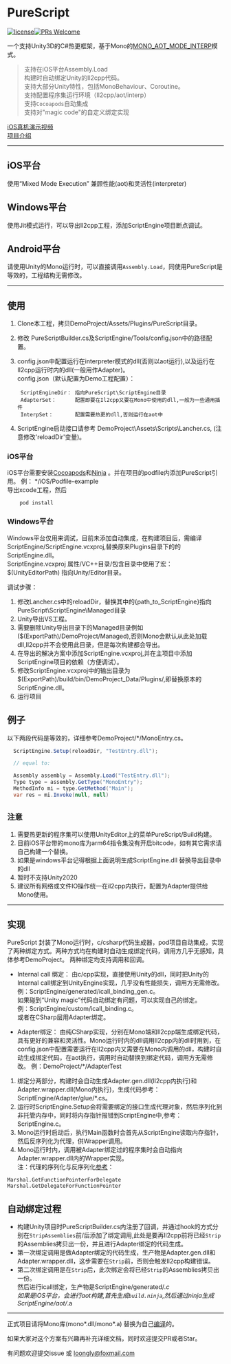 # PureScript

[![license](http://img.shields.io/badge/license-MIT-blue.svg)](https://github.com/loongly/PureScript/blob/master/LICENSE)[![PRs Welcome](https://img.shields.io/badge/PRs-welcome-blue.svg)](https://github.com/loongly/PureScript/pulls)


一个支持Unity3D的C#热更框架，基于Mono的[MONO_AOT_MODE_INTERP](https://www.mono-project.com/news/2017/11/13/mono-interpreter/)模式。  


>支持在iOS平台Assembly.Load  
>构建时自动绑定Unity的Il2cpp代码。  
>支持大部分Unity特性，包括MonoBehaviour、Coroutine。  
>支持配置程序集运行环境（Il2cpp/aot/interp）  
>支持`Cocoapods`自动集成  
>支持对"magic code"的自定义绑定实现

[iOS真机演示视频](https://www.zhihu.com/zvideo/1351991103290302464)  
[项目介绍](https://zhuanlan.zhihu.com/p/355280556)

-------------------------------------------
## iOS平台  
使用“Mixed Mode Execution” 兼顾性能(aot)和灵活性(interpreter)

## Windows平台
使用Jit模式运行，可以导出Il2cpp工程，添加ScriptEngine项目断点调试。

## Android平台
请使用Unity的Mono运行时，可以直接调用`Assembly.Load`，同使用PureScript是等效的，工程结构无需修改。

---------------------------------------------------
## 使用
1. Clone本工程，拷贝DemoProject/Assets/Plugins/PureScript目录。
2. 修改 PureScriptBuilder.cs及ScriptEngine/Tools/config.json中的路径配置。
3. config.json中配置运行在interpreter模式的dll(否则以aot运行),以及运行在Il2cpp运行时内的dll(一般用作Adapter)。  
    config.json（默认配置为Demo工程配置）：  

        ScriptEngineDir： 指向PureScript\ScriptEngine目录
        AdapterSet：      配置即要在Il2cpp又要在Mono中使用的dll,一般为一些通用插件
        InterpSet：       配置需要热更的dll,否则运行在aot中   


4. ScriptEngine启动接口请参考 DemoProject\Assets\Scripts\Lancher.cs, (注意修改'reloadDir'变量)。

### iOS平台
  iOS平台需要安装[Cocoapods](https://cocoapods.org/)和[Ninja](https://ninja-build.org/) 。并在项目的podfile内添加PureScript引用。 
例： */iOS/Podfile-example  
导出xcode工程，然后  

        pod install  


### Windows平台
  Windows平台仅用来调试，目前未添加自动集成，在构建项目后，需编译 ScriptEngine/ScriptEngine.vcxproj,替换原来Plugins目录下的的ScriptEngine.dll。  
  ScriptEngine.vcxproj 属性/VC++目录/包含目录中使用了宏：$(UnityEditorPath) 指向Unity/Editor目录。  

调试步骤：    

1. 修改Lancher.cs中的reloadDir，替换其中的{path_to_ScriptEngine}指向PureScript\ScriptEngine\Managed目录 
2. Unity导出VS工程。  
3. 需要删除Unity导出目录下的Managed目录例如($(ExportPath)/DemoProject/Managed),否则Mono会默认从此处加载dll,Il2cpp并不会使用此目录，但是每次构建都会导出。
4. 在导出的解决方案中添加ScriptEngine.vcxproj,并在主项目中添加ScriptEngine项目的依赖（方便调试）。  
5. 修改ScriptEngine.vcxproj中的输出目录为 $(ExportPath)/build/bin/DemoProject_Data/Plugins/,即替换原本的ScriptEngine.dll。  
6. 运行项目


## 例子
以下两段代码是等效的，详细参考DemoProject/*/MonoEntry.cs。  
```c#
  ScriptEngine.Setup(reloadDir, "TestEntry.dll");

  // equal to:

  Assembly assembly = Assembly.Load("TestEntry.dll");
  Type type = assembly.GetType("MonoEntry");
  MethodInfo mi = type.GetMethod("Main");
  var res = mi.Invoke(null, null)
```
## `注意`   
1. 需要热更新的程序集可以使用UnityEditor上的菜单PureScript/Build构建。    
2. 目前iOS平台带的mono库为arm64指令集没有开启bitcode，如有其它需求请自己构建一个替换。
3. 如果是windows平台记得根据上面说明生成ScriptEngine.dll 替换导出目录中的dll
4. 暂时不支持Unity2020
5. 建议所有网络或文件IO操作统一在il2cpp内执行，配置为Adapter提供给Mono使用。

--------------------------------------------

## 实现
PureScript 封装了Mono运行时，c/csharp代码生成器，pod项目自动集成，实现了两种绑定方式。两种方式均在构建时自动生成绑定代码，调用方几乎无感知，具体参考DemoProject。
两种绑定均支持调用和回调。

* Internal call 绑定：
由c/cpp实现，直接使用Unity的dll，同时把Unity的Internal call绑定到UnityEngine实现，几乎没有性能损失，调用方无需修改。  
例：ScriptEngine/generated/icall_binding_gen.c。  
如果碰到“Unity magic”代码自动绑定有问题，可以实现自己的绑定。  
例：ScriptEngine/custom/icall_binding.c。  
或者在CSharp层用Adapter绑定。


* Adapter绑定：
由纯CSharp实现，分别在Mono端和Il2cpp端生成绑定代码，具有更好的兼容和灵活性。Mono运行时内的dll调用Il2cpp内的dll时用到，在config.json中配置需要运行在Il2cpp内又需要在Mono内调用的dll，构建时自动生成绑定代码，在aot执行，调用时自动替换到绑定代码，调用方无需修改。
例：DemoProject/*/AdapterTest  
1. 绑定分两部分，构建时会自动生成Adapter.gen.dll(Il2cpp内执行)和Adapter.wrapper.dll(Mono内执行)，生成代码参考：ScriptEngine/Adapter/glue/*.cs。
2. 运行时ScriptEngine.Setup会将需要绑定的接口生成代理对象，然后序列化到非托管内存中，同时将内存指针报错到ScriptEngine中,参考：ScriptEngine.c。
3. Mono运行时启动后，执行Main函数时会首先从ScriptEngine读取内存指针，然后反序列化为代理，供Wrapper调用。
4. Mono运行时内，调用被Adapter绑定过的程序集时会自动指向Adapter.wrapper.dll内的Wrapper实现。   
注：代理的序列化与反序列化[参考](https://docs.microsoft.com/en-us/dotnet/api/system.runtime.interopservices.marshal.getfunctionpointerfordelegate)：  
 ```
 Marshal.GetFunctionPointerForDelegate
 Marshal.GetDelegateForFunctionPointer
 ```

## 自动绑定过程
* 构建Unity项目时PureScriptBuilder.cs内注册了回调，并通过hook的方式分别在`StripAssemblies`前/后添加了绑定调用,此处是要再Il2cpp前将已经`Strip`的Assemblies拷贝出一份，并且进行Adapter绑定的代码生成。
* 第一次绑定调用是做Adapter绑定的代码生成，生产物是Adapter.gen.dll和Adapter.wrapper.dll，这步需要在`Strip`前，否则会触发Il2cpp构建错误。
* 第二次绑定调用是在`Strip`后，此次绑定会将已经`Strip`的Assemblies拷贝出一份。  
  然后进行icall绑定，生产物是ScriptEngine/generated/*.c  
  如果是iOS平台，会进行aot构建,首先生成`build.ninja`,然后通过ninja生成ScriptEngine/aot/*.a

----------------------------------

正式项目请将Mono库(mono*.dll/mono*.a) 替换为自己[编译](https://github.com/mono/mono/tree/master/sdks)的。

如果大家对这个方案有兴趣再补充详细文档，同时欢迎提交PR或者Star。

有问题欢迎提交issue 或 loongly@foxmail.com
